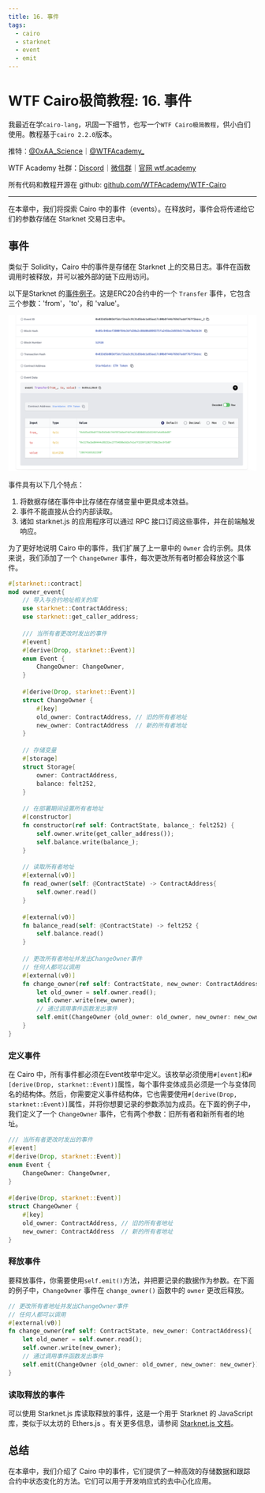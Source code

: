 ```yaml
---
title: 16. 事件
tags:
  - cairo
  - starknet
  - event
  - emit
---
```


# WTF Cairo极简教程: 16. 事件

我最近在学`cairo-lang`，巩固一下细节，也写一个`WTF Cairo极简教程`，供小白们使用。教程基于`cairo 2.2.0`版本。

推特：[@0xAA_Science](https://twitter.com/0xAA_Science)｜[@WTFAcademy_](https://twitter.com/WTFAcademy_)

WTF Academy 社群：[Discord](https://discord.gg/5akcruXrsk)｜[微信群](https://docs.google.com/forms/d/e/1FAIpQLSe4KGT8Sh6sJ7hedQRuIYirOoZK_85miz3dw7vA1-YjodgJ-A/viewform?usp=sf_link)｜[官网 wtf.academy](https://wtf.academy)

所有代码和教程开源在 github: [github.com/WTFAcademy/WTF-Cairo](https://github.com/WTFAcademy/WTF-Cairo)

---

在本章中，我们将探索 Cairo 中的事件（events）。在释放时，事件会将传递给它们的参数存储在 Starknet 交易日志中。

## 事件

类似于 Solidity，Cairo 中的事件是存储在 Starknet 上的交易日志。事件在函数调用时被释放，并可以被外部的链下应用访问。

以下是Starknet 的[事件例子](https://starkscan.co/event/0x033d5b803df5dcf2ea3c9131d5bde1a95aa17c00b8f44b769d7addf767f5beec_2)。这是ERC20合约中的一个 `Transfer` 事件，它包含三个参数：'from'，'to'，和 'value'。

![](./img/16-1.png)

事件具有以下几个特点：

1. 将数据存储在事件中比存储在存储变量中更具成本效益。
2. 事件不能直接从合约内部读取。
3. 诸如 starknet.js 的应用程序可以通过 RPC 接口订阅这些事件，并在前端触发响应。

为了更好地说明 Cairo 中的事件，我们扩展了上一章中的 `Owner` 合约示例。具体来说，我们添加了一个 `ChangeOwner` 事件，每次更改所有者时都会释放这个事件。

```rust
#[starknet::contract]
mod owner_event{
    // 导入与合约地址相关的库
    use starknet::ContractAddress;
    use starknet::get_caller_address;

    /// 当所有者更改时发出的事件
    #[event]
    #[derive(Drop, starknet::Event)]
    enum Event {
        ChangeOwner: ChangeOwner,
    }

    #[derive(Drop, starknet::Event)]
    struct ChangeOwner {
        #[key]
        old_owner: ContractAddress, // 旧的所有者地址
        new_owner: ContractAddress  // 新的所有者地址
    }

    // 存储变量
    #[storage]
    struct Storage{
        owner: ContractAddress,  
        balance: felt252,
    }

    // 在部署期间设置所有者地址
    #[constructor]
    fn constructor(ref self: ContractState, balance_: felt252) {
        self.owner.write(get_caller_address());
        self.balance.write(balance_);
    }

    // 读取所有者地址
    #[external(v0)]
    fn read_owner(self: @ContractState) -> ContractAddress{
        self.owner.read()
    }

    #[external(v0)]
    fn balance_read(self: @ContractState) -> felt252 {
        self.balance.read()
    }

    // 更改所有者地址并发出ChangeOwner事件
    // 任何人都可以调用
    #[external(v0)]
    fn change_owner(ref self: ContractState, new_owner: ContractAddress){
        let old_owner = self.owner.read();
        self.owner.write(new_owner);
        // 通过调用事件函数发出事件
        self.emit(ChangeOwner {old_owner: old_owner, new_owner: new_owner});
    }
}
```

### 定义事件

在 Cairo 中，所有事件都必须在Event枚举中定义。该枚举必须使用`#[event]`和`#[derive(Drop, starknet::Event)]`属性，每个事件变体成员必须是一个与变体同名的结构体。然后，你需要定义事件结构体，它也需要使用`#[derive(Drop, starknet::Event)]`属性，并将你想要记录的参数添加为成员。在下面的例子中，我们定义了一个 `ChangeOwner` 事件，它有两个参数：旧所有者和新所有者的地址。

```rust
/// 当所有者更改时发出的事件
#[event]
#[derive(Drop, starknet::Event)]
enum Event {
    ChangeOwner: ChangeOwner,
}

#[derive(Drop, starknet::Event)]
struct ChangeOwner {
    #[key]
    old_owner: ContractAddress, // 旧的所有者地址
    new_owner: ContractAddress  // 新的所有者地址
}
```

### 释放事件

要释放事件，你需要使用`self.emit()`方法，并把要记录的数据作为参数。在下面的例子中，`ChangeOwner` 事件在 `change_owner()` 函数中的 `owner` 更改后释放。

```rust
// 更改所有者地址并发出ChangeOwner事件
// 任何人都可以调用
#[external(v0)]
fn change_owner(ref self: ContractState, new_owner: ContractAddress){
    let old_owner = self.owner.read();
    self.owner.write(new_owner);
    // 通过调用事件函数发出事件
    self.emit(ChangeOwner {old_owner: old_owner, new_owner: new_owner});
}
```

### 读取释放的事件

可以使用 Starknet.js 库读取释放的事件，这是一个用于 Starknet 的 JavaScript 库，类似于以太坊的 Ethers.js 。有关更多信息，请参阅 [Starknet.js 文档](https://www.starknetjs.com/docs/next/guides/events)。

## 总结

在本章中，我们介绍了 Cairo 中的事件，它们提供了一种高效的存储数据和跟踪合约中状态变化的方法。它们可以用于开发响应式的去中心化应用。
